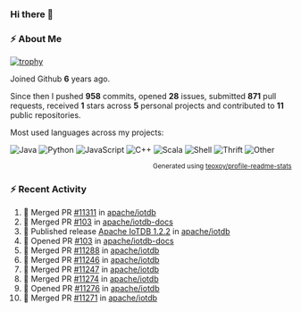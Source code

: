 ### Hi there 👋

### :zap: About Me

[![trophy](https://github-profile-trophy.vercel.app/?username=HTHou&theme=onedark)](https://github.com/ryo-ma/github-profile-trophy)
   
Joined Github **6** years ago.

Since then I pushed **958** commits, opened **28** issues, submitted **871** pull requests, received **1** stars across **5** personal projects and contributed to **11** public repositories.

Most used languages across my projects:

![Java](https://img.shields.io/static/v1?style=flat-square&label=%E2%A0%80&color=555&labelColor=%23b07219&message=Java%EF%B8%B195.4%25)
![Python](https://img.shields.io/static/v1?style=flat-square&label=%E2%A0%80&color=555&labelColor=%233572A5&message=Python%EF%B8%B11.2%25)
![JavaScript](https://img.shields.io/static/v1?style=flat-square&label=%E2%A0%80&color=555&labelColor=%23f1e05a&message=JavaScript%EF%B8%B10.7%25)
![C++](https://img.shields.io/static/v1?style=flat-square&label=%E2%A0%80&color=555&labelColor=%23f34b7d&message=C%2B%2B%EF%B8%B10.5%25)
![Scala](https://img.shields.io/static/v1?style=flat-square&label=%E2%A0%80&color=555&labelColor=%23c22d40&message=Scala%EF%B8%B10.4%25)
![Shell](https://img.shields.io/static/v1?style=flat-square&label=%E2%A0%80&color=555&labelColor=%2389e051&message=Shell%EF%B8%B10.3%25)
![Thrift](https://img.shields.io/static/v1?style=flat-square&label=%E2%A0%80&color=555&labelColor=%23D12127&message=Thrift%EF%B8%B10.3%25)
![Other](https://img.shields.io/static/v1?style=flat-square&label=%E2%A0%80&color=555&labelColor=%23ededed&message=Other%EF%B8%B10.8%25)

<p align="right"><sub>Generated using <a href="https://github.com/marketplace/actions/profile-readme-stats">teoxoy/profile-readme-stats</a></sub></p>


<!--![](https://github.com/HTHou/HTHou/blob/output/github-contribution-grid-snake.svg)-->

<!--![Haonan Hou's github stats](https://github-readme-stats.vercel.app/api?username=HTHou&count_private=true&show_icons=true&theme=onedark)-->

<!--![Haonan Hou's wakatime stats](https://github-readme-stats.vercel.app/api/wakatime?username=HTHou&layout=compact&theme=onedark)-->

<!--![Top Langs](https://github-readme-stats.vercel.app/api/top-langs/?username=HTHou&theme=onedark&layout=compact)-->

### :zap: Recent Activity
<!--START_SECTION:activity-->
1. 🎉 Merged PR [#11311](https://github.com/apache/iotdb/pull/11311) in [apache/iotdb](https://github.com/apache/iotdb)
2. 🎉 Merged PR [#103](https://github.com/apache/iotdb-docs/pull/103) in [apache/iotdb-docs](https://github.com/apache/iotdb-docs)
3. 🚀 Published release [Apache IoTDB 1.2.2](https://github.com/apache/iotdb/releases/tag/v1.2.2) in [apache/iotdb](https://github.com/apache/iotdb)
4. 💪 Opened PR [#103](https://github.com/apache/iotdb-docs/pull/103) in [apache/iotdb-docs](https://github.com/apache/iotdb-docs)
5. 🎉 Merged PR [#11288](https://github.com/apache/iotdb/pull/11288) in [apache/iotdb](https://github.com/apache/iotdb)
6. 🎉 Merged PR [#11246](https://github.com/apache/iotdb/pull/11246) in [apache/iotdb](https://github.com/apache/iotdb)
7. 🎉 Merged PR [#11247](https://github.com/apache/iotdb/pull/11247) in [apache/iotdb](https://github.com/apache/iotdb)
8. 🎉 Merged PR [#11274](https://github.com/apache/iotdb/pull/11274) in [apache/iotdb](https://github.com/apache/iotdb)
9. 💪 Opened PR [#11276](https://github.com/apache/iotdb/pull/11276) in [apache/iotdb](https://github.com/apache/iotdb)
10. 🎉 Merged PR [#11271](https://github.com/apache/iotdb/pull/11271) in [apache/iotdb](https://github.com/apache/iotdb)
<!--END_SECTION:activity-->

<!--
**HTHou/HTHou** is a ✨ _special_ ✨ repository because its `README.md` (this file) appears on your GitHub profile.

Here are some ideas to get you started:

- 🔭 I’m currently working on ...
- 🌱 I’m currently learning ...
- 👯 I’m looking to collaborate on ...
- 🤔 I’m looking for help with ...
- 💬 Ask me about ...
- 📫 How to reach me: ...
- 😄 Pronouns: ...
- ⚡ Fun fact: ...
-->
